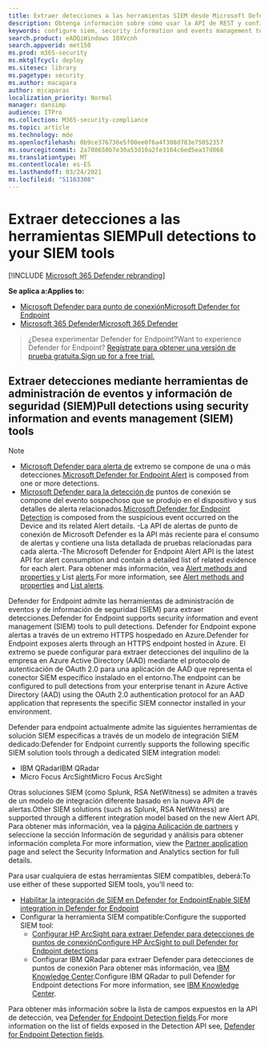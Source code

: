 ```yaml
---
title: Extraer detecciones a las herramientas SIEM desde Microsoft Defender para endpoint
description: Obtenga información sobre cómo usar la API de REST y configurar las herramientas de administración de eventos y información de seguridad admitidas para recibir y extraer detecciones.
keywords: configure siem, security information and events management tools, splunk, arcsight, custom indicators, rest api, alert definitions, indicators of compromise
search.product: eADQiWindows 10XVcnh
search.appverid: met150
ms.prod: m365-security
ms.mktglfcycl: deploy
ms.sitesec: library
ms.pagetype: security
ms.author: macapara
author: mjcaparas
localization_priority: Normal
manager: dansimp
audience: ITPro
ms.collection: M365-security-compliance
ms.topic: article
ms.technology: mde
ms.openlocfilehash: 0b9ce376736e5f00ee0f6a4f308d783e75052357
ms.sourcegitcommit: 2a708650b7e30a53d10a2fe3164c6ed5ea37d868
ms.translationtype: MT
ms.contentlocale: es-ES
ms.lasthandoff: 03/24/2021
ms.locfileid: "51163308"
---
```

# <a name="pull-detections-to-your-siem-tools"></a><span data-ttu-id="49b85-104">Extraer detecciones a las herramientas SIEM</span><span class="sxs-lookup"><span data-stu-id="49b85-104">Pull detections to your SIEM tools</span></span>

[!INCLUDE [Microsoft 365 Defender rebranding](../../includes/microsoft-defender.md)]

<span data-ttu-id="49b85-105">**Se aplica a:**</span><span class="sxs-lookup"><span data-stu-id="49b85-105">**Applies to:**</span></span>
- [<span data-ttu-id="49b85-106">Microsoft Defender para punto de conexión</span><span class="sxs-lookup"><span data-stu-id="49b85-106">Microsoft Defender for Endpoint</span></span>](https://go.microsoft.com/fwlink/p/?linkid=2154037)
- [<span data-ttu-id="49b85-107">Microsoft 365 Defender</span><span class="sxs-lookup"><span data-stu-id="49b85-107">Microsoft 365 Defender</span></span>](https://go.microsoft.com/fwlink/?linkid=2118804)

><span data-ttu-id="49b85-108">¿Desea experimentar Defender for Endpoint?</span><span class="sxs-lookup"><span data-stu-id="49b85-108">Want to experience Defender for Endpoint?</span></span> [<span data-ttu-id="49b85-109">Regístrate para obtener una versión de prueba gratuita.</span><span class="sxs-lookup"><span data-stu-id="49b85-109">Sign up for a free trial.</span></span>](https://www.microsoft.com/microsoft-365/windows/microsoft-defender-atp?ocid=docs-wdatp-configuresiem-abovefoldlink) 

## <a name="pull-detections-using-security-information-and-events-management-siem-tools"></a><span data-ttu-id="49b85-110">Extraer detecciones mediante herramientas de administración de eventos y información de seguridad (SIEM)</span><span class="sxs-lookup"><span data-stu-id="49b85-110">Pull detections using security information and events management (SIEM) tools</span></span>

>[!NOTE]
>- <span data-ttu-id="49b85-111">[Microsoft Defender para alerta de](alerts.md) extremo se compone de una o más detecciones.</span><span class="sxs-lookup"><span data-stu-id="49b85-111">[Microsoft Defender for Endpoint Alert](alerts.md) is composed from one or more detections.</span></span>
>- <span data-ttu-id="49b85-112">[Microsoft Defender para la detección de](api-portal-mapping.md) puntos de conexión se compone del evento sospechoso que se produjo en el dispositivo y sus detalles de alerta relacionados.</span><span class="sxs-lookup"><span data-stu-id="49b85-112">[Microsoft Defender for Endpoint Detection](api-portal-mapping.md) is composed from the suspicious event occurred on the Device and its related Alert details.</span></span>
><span data-ttu-id="49b85-113">-La API de alertas de punto de conexión de Microsoft Defender es la API más reciente para el consumo de alertas y contiene una lista detallada de pruebas relacionadas para cada alerta.</span><span class="sxs-lookup"><span data-stu-id="49b85-113">-The Microsoft Defender for Endpoint Alert API is the latest API for alert consumption and contain a detailed list of related evidence for each alert.</span></span> <span data-ttu-id="49b85-114">Para obtener más información, vea [Alert methods and properties y](alerts.md) List [alerts](get-alerts.md).</span><span class="sxs-lookup"><span data-stu-id="49b85-114">For more information, see [Alert methods and properties](alerts.md) and [List alerts](get-alerts.md).</span></span>

<span data-ttu-id="49b85-115">Defender for Endpoint admite las herramientas de administración de eventos y de información de seguridad (SIEM) para extraer detecciones.</span><span class="sxs-lookup"><span data-stu-id="49b85-115">Defender for Endpoint supports security information and event management (SIEM) tools to pull detections.</span></span> <span data-ttu-id="49b85-116">Defender for Endpoint expone alertas a través de un extremo HTTPS hospedado en Azure.</span><span class="sxs-lookup"><span data-stu-id="49b85-116">Defender for Endpoint exposes alerts through an HTTPS endpoint hosted in Azure.</span></span> <span data-ttu-id="49b85-117">El extremo se puede configurar para extraer detecciones del inquilino de la empresa en Azure Active Directory (AAD) mediante el protocolo de autenticación de OAuth 2.0 para una aplicación de AAD que representa el conector SIEM específico instalado en el entorno.</span><span class="sxs-lookup"><span data-stu-id="49b85-117">The endpoint can be configured to pull detections from your enterprise tenant in Azure Active Directory (AAD) using the OAuth 2.0 authentication protocol for an AAD application that represents the specific SIEM connector installed in your environment.</span></span>

<span data-ttu-id="49b85-118">Defender para endpoint actualmente admite las siguientes herramientas de solución SIEM específicas a través de un modelo de integración SIEM dedicado:</span><span class="sxs-lookup"><span data-stu-id="49b85-118">Defender for Endpoint currently supports the following specific SIEM solution tools through a dedicated SIEM integration model:</span></span>

- <span data-ttu-id="49b85-119">IBM QRadar</span><span class="sxs-lookup"><span data-stu-id="49b85-119">IBM QRadar</span></span>
- <span data-ttu-id="49b85-120">Micro Focus ArcSight</span><span class="sxs-lookup"><span data-stu-id="49b85-120">Micro Focus ArcSight</span></span>

<span data-ttu-id="49b85-121">Otras soluciones SIEM (como Splunk, RSA NetWitness) se admiten a través de un modelo de integración diferente basado en la nueva API de alertas.</span><span class="sxs-lookup"><span data-stu-id="49b85-121">Other SIEM solutions (such as Splunk, RSA NetWitness) are supported through a different integration model based on the new Alert API.</span></span> <span data-ttu-id="49b85-122">Para obtener más información, vea la [página Aplicación de partners](https://securitycenter.microsoft.com/interoperability/partners) y seleccione la sección Información de seguridad y análisis para obtener información completa.</span><span class="sxs-lookup"><span data-stu-id="49b85-122">For more information, view the [Partner application](https://securitycenter.microsoft.com/interoperability/partners) page and select the Security Information and Analytics section for full details.</span></span>

<span data-ttu-id="49b85-123">Para usar cualquiera de estas herramientas SIEM compatibles, deberá:</span><span class="sxs-lookup"><span data-stu-id="49b85-123">To use either of these supported SIEM tools, you'll need to:</span></span>

- [<span data-ttu-id="49b85-124">Habilitar la integración de SIEM en Defender for Endpoint</span><span class="sxs-lookup"><span data-stu-id="49b85-124">Enable SIEM integration in Defender for Endpoint</span></span>](enable-siem-integration.md)
- <span data-ttu-id="49b85-125">Configurar la herramienta SIEM compatible:</span><span class="sxs-lookup"><span data-stu-id="49b85-125">Configure the supported SIEM tool:</span></span>
     - [<span data-ttu-id="49b85-126">Configurar HP ArcSight para extraer Defender para detecciones de puntos de conexión</span><span class="sxs-lookup"><span data-stu-id="49b85-126">Configure HP ArcSight to pull Defender for Endpoint detections</span></span>](configure-arcsight.md)
     - <span data-ttu-id="49b85-127">Configurar IBM QRadar para extraer Defender para detecciones de puntos de conexión Para obtener más información, vea [IBM Knowledge Center](https://www.ibm.com/support/knowledgecenter/SS42VS_DSM/com.ibm.dsm.doc/c_dsm_guide_MS_Win_Defender_ATP_overview.html?cp=SS42VS_7.3.1).</span><span class="sxs-lookup"><span data-stu-id="49b85-127">Configure IBM QRadar to pull Defender for Endpoint detections For more information, see [IBM Knowledge Center](https://www.ibm.com/support/knowledgecenter/SS42VS_DSM/com.ibm.dsm.doc/c_dsm_guide_MS_Win_Defender_ATP_overview.html?cp=SS42VS_7.3.1).</span></span>

<span data-ttu-id="49b85-128">Para obtener más información sobre la lista de campos expuestos en la API de detección, vea [Defender for Endpoint Detection fields](api-portal-mapping.md).</span><span class="sxs-lookup"><span data-stu-id="49b85-128">For more information on the list of fields exposed in the Detection API see, [Defender for Endpoint Detection fields](api-portal-mapping.md).</span></span>

